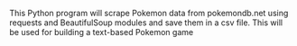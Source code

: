 This Python program will scrape Pokemon data from pokemondb.net using requests and BeautifulSoup modules and save them in a csv file.
This will be used for building a text-based Pokemon game